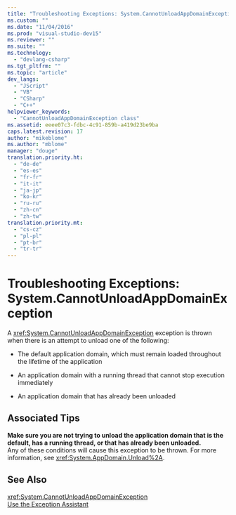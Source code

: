 ```yaml
---
title: "Troubleshooting Exceptions: System.CannotUnloadAppDomainException | Microsoft Docs"
ms.custom: ""
ms.date: "11/04/2016"
ms.prod: "visual-studio-dev15"
ms.reviewer: ""
ms.suite: ""
ms.technology: 
  - "devlang-csharp"
ms.tgt_pltfrm: ""
ms.topic: "article"
dev_langs: 
  - "JScript"
  - "VB"
  - "CSharp"
  - "C++"
helpviewer_keywords: 
  - "CannotUnloadAppDomainException class"
ms.assetid: eeee07c3-fdbc-4c91-859b-a419d23be9ba
caps.latest.revision: 17
author: "mikeblome"
ms.author: "mblome"
manager: "douge"
translation.priority.ht: 
  - "de-de"
  - "es-es"
  - "fr-fr"
  - "it-it"
  - "ja-jp"
  - "ko-kr"
  - "ru-ru"
  - "zh-cn"
  - "zh-tw"
translation.priority.mt: 
  - "cs-cz"
  - "pl-pl"
  - "pt-br"
  - "tr-tr"
---
```

# Troubleshooting Exceptions: System.CannotUnloadAppDomainException
A <xref:System.CannotUnloadAppDomainException> exception is thrown when there is an attempt to unload one of the following:  
  
-   The default application domain, which must remain loaded throughout the lifetime of the application  
  
-   An application domain with a running thread that cannot stop execution immediately  
  
-   An application domain that has already been unloaded  
  
## Associated Tips  
 **Make sure you are not trying to unload the application domain that is the default, has a running thread, or that has already been unloaded.**  
 Any of these conditions will cause this exception to be thrown. For more information, see <xref:System.AppDomain.Unload%2A>.  
  
## See Also  
 <xref:System.CannotUnloadAppDomainException>   
 [Use the Exception Assistant](../Topic/How%20to:%20Use%20the%20Exception%20Assistant.md)